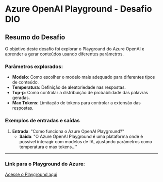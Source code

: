 # Azure OpenAI Playground - Desafio DIO

## Resumo do Desafio

O objetivo deste desafio foi explorar o Playground do Azure OpenAI e aprender a gerar conteúdos usando diferentes parâmetros. 

### Parâmetros explorados:

- **Modelo**: Como escolher o modelo mais adequado para diferentes tipos de conteúdo.
- **Temperatura**: Definição de aleatoriedade nas respostas.
- **Top-p**: Como controlar a distribuição de probabilidade das palavras geradas.
- **Max Tokens**: Limitação de tokens para controlar a extensão das respostas.

### Exemplos de entradas e saídas

1. **Entrada**: "Como funciona o Azure OpenAI Playground?"
   - **Saída**: "O Azure OpenAI Playground é uma plataforma onde é possível interagir com modelos de IA, ajustando parâmetros como temperatura e max tokens..."

---

### Link para o Playground do Azure:
[Acesse o Playground aqui](https://platform.openai.com/playground)

